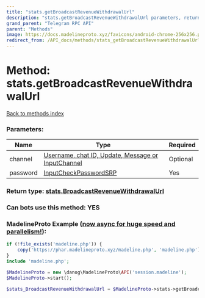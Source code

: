 ```yaml
---
title: "stats.getBroadcastRevenueWithdrawalUrl"
description: "stats.getBroadcastRevenueWithdrawalUrl parameters, return type and example"
grand_parent: "Telegram RPC API"
parent: "Methods"
image: https://docs.madelineproto.xyz/favicons/android-chrome-256x256.png
redirect_from: /API_docs/methods/stats_getBroadcastRevenueWithdrawalUrl.html
---
```

# Method: stats.getBroadcastRevenueWithdrawalUrl
[Back to methods index](index.html)



### Parameters:

| Name     |    Type       | Required |
|----------|---------------|----------|
|channel|[Username, chat ID, Update, Message or InputChannel](/API_docs/types/InputChannel.html) | Optional|
|password|[InputCheckPasswordSRP](/API_docs/types/InputCheckPasswordSRP.html) | Yes|


### Return type: [stats.BroadcastRevenueWithdrawalUrl](/API_docs/types/stats.BroadcastRevenueWithdrawalUrl.html)

### Can bots use this method: **YES**


### MadelineProto Example ([now async for huge speed and parallelism!](https://docs.madelineproto.xyz/docs/ASYNC.html)):


```php
if (!file_exists('madeline.php')) {
    copy('https://phar.madelineproto.xyz/madeline.php', 'madeline.php');
}
include 'madeline.php';

$MadelineProto = new \danog\MadelineProto\API('session.madeline');
$MadelineProto->start();

$stats_BroadcastRevenueWithdrawalUrl = $MadelineProto->stats->getBroadcastRevenueWithdrawalUrl(channel: $InputChannel, password: $InputCheckPasswordSRP, );
```


